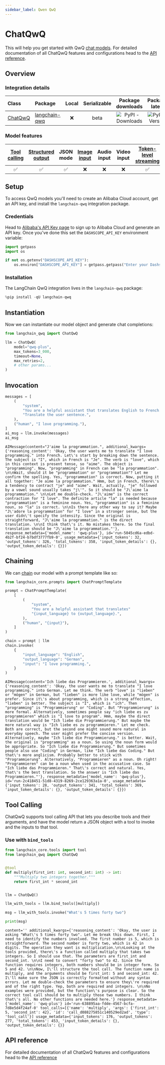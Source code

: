 ```yaml
---
sidebar_label: Qwen QwQ
---
```


# ChatQwQ

This will help you get started with QwQ [chat models](../../concepts/chat_models). For detailed documentation of all ChatQwQ features and configurations head to the [API reference](https://pypi.org/project/langchain-qwq/).

## Overview
### Integration details


| Class | Package | Local | Serializable | Package downloads | Package latest |
| :--- | :--- | :---: |  :---: | :---: | :---: |
| [ChatQwQ](https://pypi.org/project/langchain-qwq/) | [langchain-qwq](https://pypi.org/project/langchain-qwq/) | ❌ | beta | ![PyPI - Downloads](https://img.shields.io/pypi/dm/langchain-qwq?style=flat-square&label=%20) | ![PyPI - Version](https://img.shields.io/pypi/v/langchain-qwq?style=flat-square&label=%20) |

### Model features
| [Tool calling](../../how_to/tool_calling.ipynb) | [Structured output](../../how_to/structured_output.ipynb) | JSON mode | [Image input](../../how_to/multimodal_inputs.ipynb) | Audio input | Video input | [Token-level streaming](../../how_to/chat_streaming.ipynb) | Native async | [Token usage](../../how_to/chat_token_usage_tracking.ipynb) | [Logprobs](../../how_to/logprobs.ipynb) |
| :---: | :---: | :---: | :---: |  :---: | :---: | :---: | :---: | :---: | :---: |
| ✅ | ✅ | ✅ |❌  | ❌ | ❌ | ✅ | ✅ | ✅ | ❌ | 

## Setup

To access QwQ models you'll need to create an Alibaba Cloud account, get an API key, and install the `langchain-qwq` integration package.

### Credentials

Head to [Alibaba's API Key page](https://account.alibabacloud.com/login/login.htm?oauth_callback=https%3A%2F%2Fbailian.console.alibabacloud.com%2F%3FapiKey%3D1&lang=en#/api-key) to sign up to Alibaba Cloud and generate an API key. Once you've done this set the `DASHSCOPE_API_KEY` environment variable:


```python
import getpass
import os

if not os.getenv("DASHSCOPE_API_KEY"):
    os.environ["DASHSCOPE_API_KEY"] = getpass.getpass("Enter your Dashscope API key: ")
```

### Installation

The LangChain QwQ integration lives in the `langchain-qwq` package:


```python
%pip install -qU langchain-qwq
```

## Instantiation

Now we can instantiate our model object and generate chat completions:


```python
from langchain_qwq import ChatQwQ

llm = ChatQwQ(
    model="qwq-plus",
    max_tokens=3_000,
    timeout=None,
    max_retries=2,
    # other params...
)
```

## Invocation


```python
messages = [
    (
        "system",
        "You are a helpful assistant that translates English to French."
        "Translate the user sentence.",
    ),
    ("human", "I love programming."),
]
ai_msg = llm.invoke(messages)
ai_msg
```



```output
AIMessage(content="J'aime la programmation.", additional_kwargs={'reasoning_content': 'Okay, the user wants me to translate "I love programming." into French. Let\'s start by breaking down the sentence. The subject is "I", which in French is "Je". The verb is "love", which in this context is present tense, so "aime". The object is "programming". Now, "programming" in French can be "la programmation". \n\nWait, should it be "programmation" or "programmation"? Let me confirm the spelling. Yes, "programmation" is correct. Now, putting it all together: "Je aime la programmation." Hmm, but in French, there\'s a tendency to contract "je" and "aime". Wait, actually, "je" followed by a vowel sound usually takes "j\'". So it should be "J\'aime la programmation." \n\nLet me double-check. "J\'aime" is the correct contraction for "I love". The definite article "la" is needed because "programmation" is a feminine noun. Yes, "programmation" is a feminine noun, so "la" is correct. \n\nIs there any other way to say it? Maybe "J\'adore la programmation" for "I love" in a stronger sense, but the user didn\'t specify the intensity. Since the original is straightforward, "J\'aime la programmation." is the direct translation. \n\nI think that\'s it. No mistakes there. So the final translation should be "J\'aime la programmation."'}, response_metadata={'model_name': 'qwq-plus'}, id='run-5045cd6a-edbd-4b2f-bf24-b7bdf3777fb9-0', usage_metadata={'input_tokens': 32, 'output_tokens': 326, 'total_tokens': 358, 'input_token_details': {}, 'output_token_details': {}})
```


## Chaining

We can [chain](../../how_to/sequence.ipynb) our model with a prompt template like so:


```python
from langchain_core.prompts import ChatPromptTemplate

prompt = ChatPromptTemplate(
    [
        (
            "system",
            "You are a helpful assistant that translates"
            "{input_language} to {output_language}.",
        ),
        ("human", "{input}"),
    ]
)

chain = prompt | llm
chain.invoke(
    {
        "input_language": "English",
        "output_language": "German",
        "input": "I love programming.",
    }
)
```



```output
AIMessage(content='Ich liebe das Programmieren.', additional_kwargs={'reasoning_content': 'Okay, the user wants me to translate "I love programming." into German. Let me think. The verb "love" is "lieben" or "mögen" in German, but "lieben" is more like love, while "mögen" is prefer. Since it\'s about programming, which is a strong affection, "lieben" is better. The subject is "I", which is "ich". Then "programming" is "Programmierung" or "Coding". But "Programmierung" is more formal. Alternatively, sometimes people say "ich liebe es zu programmieren" which is "I love to program". Hmm, maybe the direct translation would be "Ich liebe die Programmierung." But maybe the more natural way is "Ich liebe es zu programmieren." Let me check. Both are correct, but the second one might sound more natural in everyday speech. The user might prefer the concise version. Alternatively, maybe "Ich liebe die Programmierung." is better. Wait, the original is "programming" as a noun. So using the noun form would be appropriate. So "Ich liebe die Programmierung." But sometimes people also use "Coding" in German, like "Ich liebe das Coding." But that\'s more anglicism. Probably better to stick with "Programmierung". Alternatively, "Programmieren" as a noun. Oh right! "Programmieren" can be a noun when used in the accusative case. So "Ich liebe das Programmieren." That\'s correct and natural. Yes, that\'s the best translation. So the answer is "Ich liebe das Programmieren."'}, response_metadata={'model_name': 'qwq-plus'}, id='run-2c418451-51d8-4319-8269-2ce129363a1a-0', usage_metadata={'input_tokens': 28, 'output_tokens': 341, 'total_tokens': 369, 'input_token_details': {}, 'output_token_details': {}})
```


## Tool Calling
ChatQwQ supports tool calling API that lets you describe tools and their arguments, and have the model return a JSON object with a tool to invoke and the inputs to that tool.

### Use with `bind_tools`


```python
from langchain_core.tools import tool
from langchain_qwq import ChatQwQ


@tool
def multiply(first_int: int, second_int: int) -> int:
    """Multiply two integers together."""
    return first_int * second_int


llm = ChatQwQ()

llm_with_tools = llm.bind_tools([multiply])

msg = llm_with_tools.invoke("What's 5 times forty two")

print(msg)
```
```output
content='' additional_kwargs={'reasoning_content': 'Okay, the user is asking "What\'s 5 times forty two". Let me break this down. First, I need to identify the numbers involved. The first number is 5, which is straightforward. The second number is forty two, which is 42 in digits. The operation they want is multiplication.\n\nLooking at the tools provided, there\'s a function called multiply that takes two integers. So I should use that. The parameters are first_int and second_int. \n\nI need to convert "forty two" to 42. Since the function requires integers, both numbers should be in integer form. So 5 and 42. \n\nNow, I\'ll structure the tool call. The function name is multiply, and the arguments should be first_int: 5 and second_int: 42. I\'ll make sure the JSON is correctly formatted without any syntax errors. Let me double-check the parameters to ensure they\'re required and of the right type. Yep, both are required and integers. \n\nNo examples were provided, but the function\'s purpose is clear. So the correct tool call should be to multiply those two numbers. I think that\'s all. No other functions are needed here.'} response_metadata={'model_name': 'qwq-plus'} id='run-638895aa-fdde-4567-bcfa-7d8e5d4f24af-0' tool_calls=[{'name': 'multiply', 'args': {'first_int': 5, 'second_int': 42}, 'id': 'call_d088275851c140529ed2ad', 'type': 'tool_call'}] usage_metadata={'input_tokens': 176, 'output_tokens': 277, 'total_tokens': 453, 'input_token_details': {}, 'output_token_details': {}}
```
## API reference

For detailed documentation of all ChatQwQ features and configurations head to the [API reference](https://pypi.org/project/langchain-qwq/)

